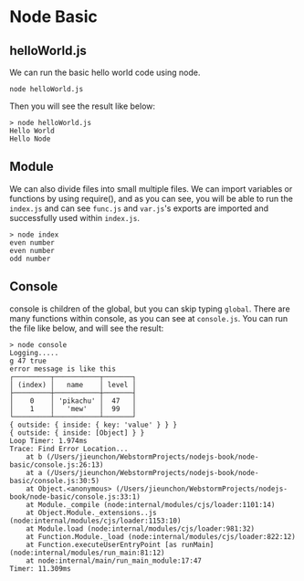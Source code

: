 # Node Basic
## helloWorld.js
We can run the basic hello world code using node.
```
node helloWorld.js
```
Then you will see the result like below:
```
> node helloWorld.js
Hello World
Hello Node
```

## Module
We can also divide files into small multiple files. We can import variables or functions by using require(), and as you can see, you will be able to run the `index.js` and can see `func.js` and `var.js`'s exports are imported and successfully used within `index.js`.
```
> node index
even number
even number
odd number
```

## Console
console is children of the global, but you can skip typing `global`. There are many functions within console, as you can see at `console.js`. You can run the file like below, and will see the result:
```
> node console
Logging.....
g 47 true
error message is like this
┌─────────┬───────────┬───────┐
│ (index) │   name    │ level │
├─────────┼───────────┼───────┤
│    0    │ 'pikachu' │  47   │
│    1    │   'mew'   │  99   │
└─────────┴───────────┴───────┘
{ outside: { inside: { key: 'value' } } }
{ outside: { inside: [Object] } }
Loop Timer: 1.974ms
Trace: Find Error Location...
    at b (/Users/jieunchon/WebstormProjects/nodejs-book/node-basic/console.js:26:13)
    at a (/Users/jieunchon/WebstormProjects/nodejs-book/node-basic/console.js:30:5)
    at Object.<anonymous> (/Users/jieunchon/WebstormProjects/nodejs-book/node-basic/console.js:33:1)
    at Module._compile (node:internal/modules/cjs/loader:1101:14)
    at Object.Module._extensions..js (node:internal/modules/cjs/loader:1153:10)
    at Module.load (node:internal/modules/cjs/loader:981:32)
    at Function.Module._load (node:internal/modules/cjs/loader:822:12)
    at Function.executeUserEntryPoint [as runMain] (node:internal/modules/run_main:81:12)
    at node:internal/main/run_main_module:17:47
Timer: 11.309ms
```